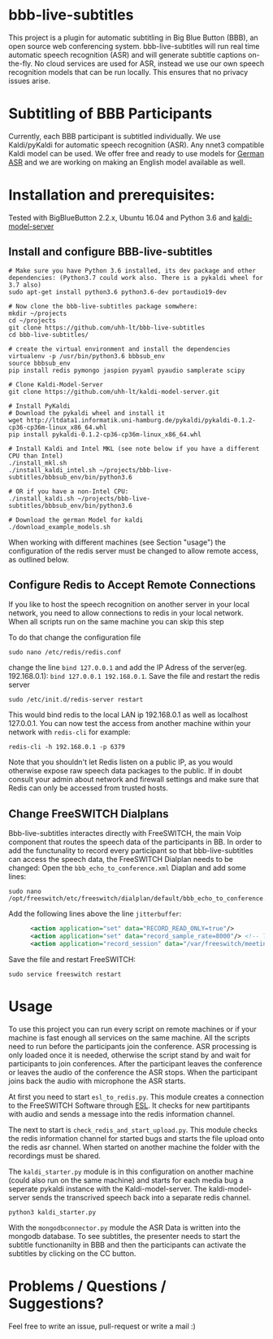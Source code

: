 # bbb-live-subtitles
This project is a plugin for automatic subtitling in Big Blue Button (BBB), an open source web conferencing system. bbb-live-subtitles will run real time automatic speech recognition (ASR) and will generate subtitle captions on-the-fly. No cloud services are used for ASR, instead we use our own speech recognition models that can be run locally. This ensures that no privacy issues arise.

# Subtitling of BBB Participants
Currently, each BBB participant is subtitled individually. We use Kaldi/pyKaldi for automatic speech recognition (ASR). Any nnet3 compatible Kaldi model can be used. We offer free and ready to use models for [German ASR](https://github.com/uhh-lt/kaldi-tuda-de/) and we are working on making an English model available as well.

# Installation and prerequisites:
Tested with BigBlueButton 2.2.x, Ubuntu 16.04 and Python 3.6 and [kaldi-model-server](https://github.com/uhh-lt/kaldi-model-server)

## Install and configure BBB-live-subtitles
```Shell
# Make sure you have Python 3.6 installed, its dev package and other dependencies: (Python3.7 could work also. There is a pykaldi wheel for 3.7 also)
sudo apt-get install python3.6 python3.6-dev portaudio19-dev

# Now clone the bbb-live-subtitles package somwhere:
mkdir ~/projects
cd ~/projects
git clone https://github.com/uhh-lt/bbb-live-subtitles
cd bbb-live-subtitles/

# create the virtual environment and install the dependencies
virtualenv -p /usr/bin/python3.6 bbbsub_env
source bbbsub_env
pip install redis pymongo jaspion pyyaml pyaudio samplerate scipy

# Clone Kaldi-Model-Server
git clone https://github.com/uhh-lt/kaldi-model-server.git

# Install PyKaldi
# Download the pykaldi wheel and install it
wget http://ltdata1.informatik.uni-hamburg.de/pykaldi/pykaldi-0.1.2-cp36-cp36m-linux_x86_64.whl
pip install pykaldi-0.1.2-cp36-cp36m-linux_x86_64.whl

# Install Kaldi and Intel MKL (see note below if you have a different CPU than Intel)
./install_mkl.sh
./install_kaldi_intel.sh ~/projects/bbb-live-subtitles/bbbsub_env/bin/python3.6

# OR if you have a non-Intel CPU:
./install_kaldi.sh ~/projects/bbb-live-subtitles/bbbsub_env/bin/python3.6

# Download the german Model for kaldi
./download_example_models.sh
```

When working with different machines (see Section "usage") the configuration of the redis server must be changed to allow remote access, as outlined below.

## Configure Redis to Accept Remote Connections
If you like to host the speech recognition on another server in your local network, you need to allow connections to redis in your local network.
When all scripts run on the same machine you can skip this step

To do that change the configuration file
```Shell
sudo nano /etc/redis/redis.conf
```
change the line `bind 127.0.0.1` and add the IP Adress of the server(eg. 192.168.0.1): `bind 127.0.0.1 192.168.0.1`.
Save the file and restart the redis server
```Shell
sudo /etc/init.d/redis-server restart
```
This would bind redis to the local LAN ip 192.168.0.1 as well as localhost 127.0.0.1. You can now test the access from another machine within your network with `redis-cli` for example:
```Shell
redis-cli -h 192.168.0.1 -p 6379
```
Note that you shouldn't let Redis listen on a public IP, as you would otherwise expose raw speech data packages to the public. If in doubt consult your admin about network and firewall settings and make sure that Redis can only be accessed from trusted hosts.

## Change FreeSWITCH Dialplans
Bbb-live-subtitles interactes directly with FreeSWITCH, the main Voip component that routes the speech data of the participants in BB. In order to add the functunality to record every participant so that bbb-live-subtitles can access the speech data, the FreeSWITCH Dialplan needs to be changed:
Open the `bbb_echo_to_conference.xml` Diaplan and add some lines:
```Shell
sudo nano /opt/freeswitch/etc/freeswitch/dialplan/default/bbb_echo_to_conference.xml
```
Add the following lines above the line `jitterbuffer`:
```XML
      <action application="set" data="RECORD_READ_ONLY=true"/>
      <action application="set" data="record_sample_rate=8000"/> <!-- The samplerate is doubled by FS, it will write out 16kHz. Maybe writes out the Nyquist rate (2x) as output or its a bug -->
      <action application="record_session" data="/var/freeswitch/meetings/${strftime(%Y-%m-%d-%H-%M-%S)}_${call_uuid}.wav"/>
```
Save the file and restart FreeSWITCH:
```Shell
sudo service freeswitch restart
```

# Usage
To use this project you can run every script on remote machines or if your machine is fast enough all services on the same machine.
All the scripts need to run before the participants join the conference. ASR processing is only loaded once it is needed, otherwise the script stand by and wait for participants to join conferences. After the participant leaves the conference or leaves the audio of the conference the ASR stops. When the participant joins back the audio with microphone the ASR starts.

At first you need to start `esl_to_redis.py`. This module creates a connection to the FreeSWITCH Software through [ESL](https://freeswitch.org/confluence/display/FREESWITCH/Event+Socket+Library). It checks for new partitipants with audio and sends a message into the redis information channel.

The next to start is `check_redis_and_start_upload.py`. This module checks the redis information channel for started bugs and starts the file upload onto the redis asr channel. When started on another machine the folder with the recordings must be shared. 

The `kaldi_starter.py` module is in this configuration on another machine (could also run on the same machine) and starts for each media bug a seperate pykaldi instance with the Kaldi-model-server. The kaldi-model-server sends the transcrived speech back into a separate redis channel.
```Shell
python3 kaldi_starter.py
```

With the `mongodbconnector.py` module the ASR Data is written into the mongodb database. To see subtitles, the presenter needs to start the subtitle functionanilty in BBB and then the participants can activate the subtitles by clicking on the CC button.

# Problems / Questions / Suggestions?
Feel free to write an issue, pull-request or write a mail :)